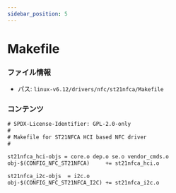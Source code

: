 ```yaml
---
sidebar_position: 5
---
```

# Makefile

### ファイル情報

- パス: `linux-v6.12/drivers/nfc/st21nfca/Makefile`

### コンテンツ

```txt
# SPDX-License-Identifier: GPL-2.0-only
#
# Makefile for ST21NFCA HCI based NFC driver
#

st21nfca_hci-objs = core.o dep.o se.o vendor_cmds.o
obj-$(CONFIG_NFC_ST21NFCA)     += st21nfca_hci.o

st21nfca_i2c-objs  = i2c.o
obj-$(CONFIG_NFC_ST21NFCA_I2C) += st21nfca_i2c.o

```
